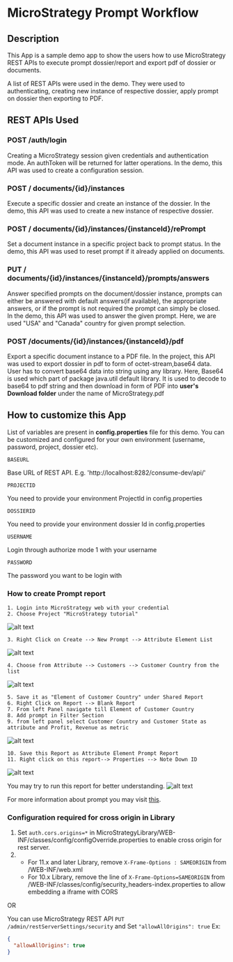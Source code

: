 # MicroStrategy Prompt Workflow

## Description

This App is a sample demo app to show the users how to use MicroStrategy REST APIs to execute prompt dossier/report and export pdf of dossier or documents.

A list of REST APIs were used in the demo. They were used to authenticating, creating new instance of respective dossier, apply prompt on dossier then exporting to PDF.

## REST APIs Used

### POST /auth/login

Creating a MicroStrategy session given credentials and authentication mode. An authToken will be returned for latter operations.
In the demo, this API was used to create a configuration session.

### POST / documents/{id}/instances

Execute a specific dossier and create an instance of the dossier.
In the demo, this API was used to create a new instance of respective dossier.

### POST / documents/{id}/instances/{instanceId}/rePrompt

Set a document instance in a specific project back to prompt status.
In the demo, this API was used to reset prompt if it already applied on documents.

### PUT / documents/{id}/instances/{instanceId}/prompts/answers

Answer specified prompts on the document/dossier instance, prompts can either be answered with default answers(if available), the appropriate answers, or if the prompt is not required the prompt can simply be closed.
In the demo, this API was used to answer the given prompt. Here, we are used "USA" and "Canada" country for given prompt selection.

### POST /documents/{id}/instances/{instanceId}/pdf

Export a specific document instance to a PDF file.
In the project, this API was used to export dossier in pdf to form of octet-stream,base64 data. User has to convert base64 data into string using any library. Here, Base64 is used which part of package java.util default library.  It is used to decode to base64 to pdf string and then download in form of PDF into **user's Download folder** under the name of MicroStrategy.pdf

## How to customize this App

List of variables are present in **config.properties** file for this demo. You can be customized and configured for your own environment (username, password, project, dossier etc).

```
BASEURL
```

Base URL of REST API. E.g. 'http://localhost:8282/consume-dev/api/'

```
PROJECTID
```

You need to provide your environment ProjectId in config.properties

```
DOSSIERID
```

You need to provide your environment dossier Id in config.properties

```
USERNAME
```

Login through authorize mode 1 with your username

```
PASSWORD
```

The password you want to be login with

### How to create Prompt report

```
1. Login into MicroStrategy web with your credential
2. Choose Project "MicroStrategy tutorial"
```

![alt text](https://raw.githubusercontent.com/MicroStrategy/rest-api-samples/master/java-rest/java-rest-prompts/ScreenShot/Project_Name.png)

```
3. Right Click on Create --> New Prompt --> Attribute Element List
```

![alt text](https://raw.githubusercontent.com/MicroStrategy/rest-api-samples/master/java-rest/java-rest-prompts/ScreenShot/Prompt.png)

```
4. Choose from Attribute --> Customers --> Customer Country from the list
```

![alt text](https://raw.githubusercontent.com/MicroStrategy/rest-api-samples/master/java-rest/java-rest-prompts/ScreenShot/ElementPrompt.png)

```
5. Save it as "Element of Customer Country" under Shared Report
6. Right Click on Report --> Blank Report
7. From left Panel navigate till Element of Customer Country
8. Add prompt in Filter Section
9. from left panel select Customer Country and Customer State as attribute and Profit, Revenue as metric
```

![alt text](https://raw.githubusercontent.com/MicroStrategy/rest-api-samples/master/java-rest/java-rest-prompts/ScreenShot/ApplyPrompt.png)

```
10. Save this Report as Attribute Element Prompt Report
11. Right click on this report--> Properties --> Note Down ID
```

![alt text](https://raw.githubusercontent.com/MicroStrategy/rest-api-samples/master/java-rest/java-rest-prompts/ScreenShot/ReportId.png)

You may try to run this report for better understanding.
![alt text](https://raw.githubusercontent.com/MicroStrategy/rest-api-samples/master/java-rest/java-rest-prompts/ScreenShot/Run%20Prompt.png)

For more information about prompt you may visit [this](https://lw.microstrategy.com/msdz/MSDL/GARelease_Current/docs/projects/RESTSDK/Content/topics/REST_API/REST_API_Workflow_Prompts.htm).

### Configuration required for cross origin in Library

1. Set `auth.cors.origins=*` in MicroStrategyLibrary/WEB-INF/classes/config/configOverride.properties to enable cross origin for rest server.
2. - For 11.x and later Library, remove `X-Frame-Options : SAMEORIGIN` from <MicroStrategyLibrary-Installation-Directory>/WEB-INF/web.xml
   - For 10.x Library, remove the line of `X-Frame-Options=SAMEORIGIN` from <MicroStrategyLibrary-Installation-Directory>/WEB-INF/classes/config/security_headers-index.properties to allow embedding a iframe with CORS

OR

You can use MicroStrategy REST API `PUT /admin/restServerSettings/security` and Set `"allowAllOrigins": true`
Ex:

```json
{
  "allowAllOrigins": true
}
```
